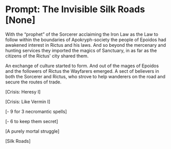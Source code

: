 # Prompt: The Invisible Silk Roads [None]

With the “prophet” of the Sorcerer acclaiming the Iron Law as the Law to follow within the boundaries of Apokryph-society the people of Epoidos had awakened interest in Rictus and his laws. And so beyond the mercenary and hunting services they imported the magics of Sanctuary, in as far as the citizens of the Rictus' city shared them.

An exchange of culture started to form. And out of the mages of Epoidos and the followers of Rictus the Wayfarers emerged. A sect of believers in both the Sorcerer and Rictus, who strove to help wanderers on the road and secure the routes of trade.

[Crisis: Heresy I]

[Crisis: Like Vermin I]

[- 9 for 3 necromantic spells]

[- 6 to keep them secret]

[A purely mortal struggle]

[Silk Roads]
